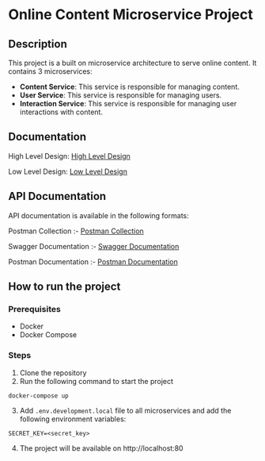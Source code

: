 # Online Content Microservice Project

## Description
This project is a built on microservice architecture to serve online content. It contains 3 microservices:
- **Content Service**: This service is responsible for managing content.
- **User Service**: This service is responsible for managing users.
- **Interaction Service**: This service is responsible for managing user interactions with content.

## Documentation

High Level Design: [High Level Design](./High%20Level%20Design.md)

Low Level Design: [Low Level Design](./Low%20Level%20Design.md)

## API Documentation
API documentation is available in the following formats:

Postman Collection :- [Postman Collection](https://www.postman.com/interstellar-firefly-437250/workspace/micorservice-online-book-app/collection/16239037-da59a8d9-7f34-42f7-9084-ad5079fab0b6?action=share&creator=16239037)

Swagger Documentation :- [Swagger Documentation](https://app.swaggerhub.com/apis-docs/N78844/microservice-book-app/1.0)

Postman Documentation :- [Postman Documentation](https://documenter.getpostman.com/view/16239037/2s9YR6bEJc)

## How to run the project
### Prerequisites
- Docker
- Docker Compose

### Steps
1. Clone the repository
2. Run the following command to start the project
```bash
docker-compose up
```
3. Add `.env.development.local` file to all microservices and add the following environment variables:
```
SECRET_KEY=<secret_key>
```
4. The project will be available on http://localhost:80
